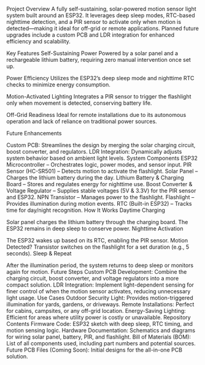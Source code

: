 Project Overview
A fully self-sustaining, solar-powered motion sensor light system built around an ESP32. It leverages deep sleep modes, RTC-based nighttime detection, and a PIR sensor to activate only when motion is detected—making it ideal for off-grid or remote applications. Planned future upgrades include a custom PCB and LDR integration for enhanced efficiency and scalability.

Key Features
Self-Sustaining Power
Powered by a solar panel and a rechargeable lithium battery, requiring zero manual intervention once set up.

Power Efficiency
Utilizes the ESP32’s deep sleep mode and nighttime RTC checks to minimize energy consumption.

Motion-Activated Lighting
Integrates a PIR sensor to trigger the flashlight only when movement is detected, conserving battery life.

Off-Grid Readiness
Ideal for remote installations due to its autonomous operation and lack of reliance on traditional power sources.

Future Enhancements

Custom PCB: Streamlines the design by merging the solar charging circuit, boost converter, and regulators.
LDR Integration: Dynamically adjusts system behavior based on ambient light levels.
System Components
ESP32 Microcontroller – Orchestrates logic, power modes, and sensor input.
PIR Sensor (HC-SR501) – Detects motion to activate the flashlight.
Solar Panel – Charges the lithium battery during the day.
Lithium Battery & Charging Board – Stores and regulates energy for nighttime use.
Boost Converter & Voltage Regulator – Supplies stable voltages (5V & 3.3V) for the PIR sensor and ESP32.
NPN Transistor – Manages power to the flashlight.
Flashlight – Provides illumination during motion events.
RTC (Built-in ESP32) – Tracks time for day/night recognition.
How It Works
Daytime Charging

Solar panel charges the lithium battery through the charging board.
The ESP32 remains in deep sleep to conserve power.
Nighttime Activation

The ESP32 wakes up based on its RTC, enabling the PIR sensor.
Motion Detected? Transistor switches on the flashlight for a set duration (e.g., 5 seconds).
Sleep & Repeat

After the illumination period, the system returns to deep sleep or monitors again for motion.
Future Steps
Custom PCB Development: Combine the charging circuit, boost converter, and voltage regulators into a more compact solution.
LDR Integration: Implement light-dependent sensing for finer control of when the motion sensor activates, reducing unnecessary light usage.
Use Cases
Outdoor Security Light: Provides motion-triggered illumination for yards, gardens, or driveways.
Remote Installations: Perfect for cabins, campsites, or any off-grid location.
Energy-Saving Lighting: Efficient for areas where utility power is costly or unavailable.
Repository Contents
Firmware Code: ESP32 sketch with deep sleep, RTC timing, and motion sensing logic.
Hardware Documentation: Schematics and diagrams for wiring solar panel, battery, PIR, and flashlight.
Bill of Materials (BOM): List of all components used, including part numbers and potential sources.
Future PCB Files (Coming Soon): Initial designs for the all-in-one PCB solution.
